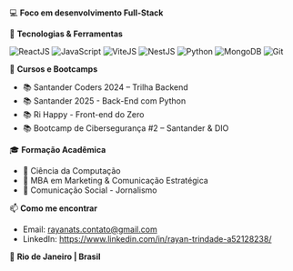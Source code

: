 💻 **Foco em desenvolvimento Full-Stack**

🧠 **Tecnologias & Ferramentas**  

  ![ReactJS](https://img.shields.io/badge/-ReactJS-61DAFB?style=for-the-badge&logo=react&logoColor=000)
  ![JavaScript](https://img.shields.io/badge/-JavaScript-F7DF1E?style=for-the-badge&logo=javascript&logoColor=000)
  ![ViteJS](https://img.shields.io/badge/-Vite-646CFF?style=for-the-badge&logo=vite&logoColor=white)
  ![NestJS](https://img.shields.io/badge/-NestJS-E0234E?style=for-the-badge&logo=nestjs&logoColor=white)
  ![Python](https://img.shields.io/badge/-Python-3776AB?style=for-the-badge&logo=python&logoColor=fff)
  ![MongoDB](https://img.shields.io/badge/-MongoDB-47A248?style=for-the-badge&logo=mongodb&logoColor=fff)
  ![Git](https://img.shields.io/badge/-Git-F05032?style=for-the-badge&logo=git&logoColor=fff)

🚀 **Cursos e Bootcamps**
  - 📚 Santander Coders 2024 – Trilha Backend  
  - 📚 Santander 2025 - Back-End com Python  
  - 📚 Ri Happy - Front-end do Zero  
  - 📚 Bootcamp de Cibersegurança #2 – Santander & DIO  

🎓 **Formação Acadêmica**
  - 📘 Ciência da Computação  
  - 📗 MBA em Marketing & Comunicação Estratégica    
  - 📙 Comunicação Social - Jornalismo  

📫 **Como me encontrar**
  - Email: rayanats.contato@gmail.com  
  - LinkedIn: https://www.linkedin.com/in/rayan-trindade-a52128238/

📍 **Rio de Janeiro | Brasil**

